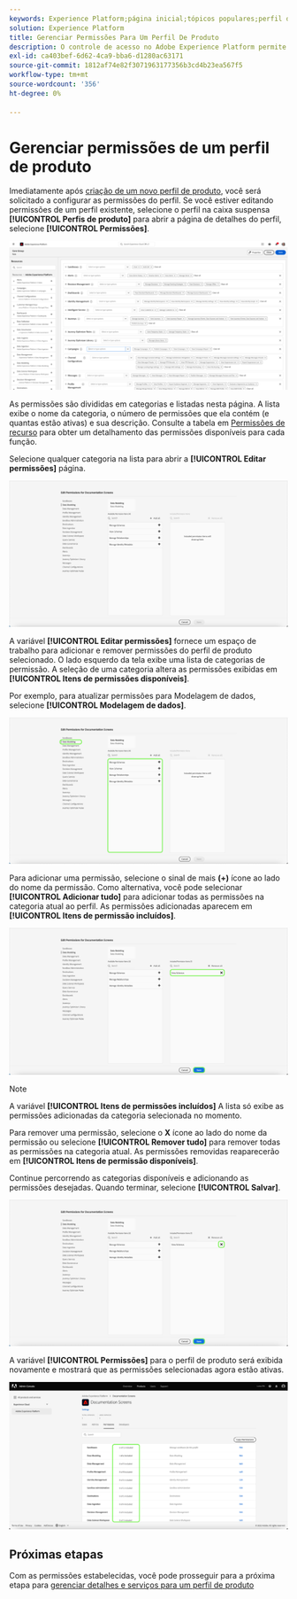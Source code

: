 ```yaml
---
keywords: Experience Platform;página inicial;tópicos populares;perfil de produto;gerenciar permissões
solution: Experience Platform
title: Gerenciar Permissões Para Um Perfil De Produto
description: O controle de acesso no Adobe Experience Platform permite gerenciar funções e permissões para vários recursos da plataforma usando o Adobe Admin Console. Este documento serve como um guia sobre como gerenciar permissões de um perfil de produto para a Platform.
exl-id: ca403bef-6d62-4ca9-bba6-d1280ac63171
source-git-commit: 1812af74e82f3071963177356b3cd4b23ea567f5
workflow-type: tm+mt
source-wordcount: '356'
ht-degree: 0%

---
```


# Gerenciar permissões de um perfil de produto

Imediatamente após [criação de um novo perfil de produto](#create-a-new-product-profile), você será solicitado a configurar as permissões do perfil. Se você estiver editando permissões de um perfil existente, selecione o perfil na caixa suspensa **[!UICONTROL Perfis de produto]** para abrir a página de detalhes do perfil, selecione **[!UICONTROL Permissões]**.

![permissões](../images/permissions.png)

As permissões são divididas em categorias e listadas nesta página. A lista exibe o nome da categoria, o número de permissões que ela contém (e quantas estão ativas) e sua descrição. Consulte a tabela em [Permissões de recurso](/help/access-control/home.md#permissions) para obter um detalhamento das permissões disponíveis para cada função.

Selecione qualquer categoria na lista para abrir a **[!UICONTROL Editar permissões]** página.

![edit-permissions](../images/edit-permissions.png)

A variável **[!UICONTROL Editar permissões]** fornece um espaço de trabalho para adicionar e remover permissões do perfil de produto selecionado. O lado esquerdo da tela exibe uma lista de categorias de permissão. A seleção de uma categoria altera as permissões exibidas em **[!UICONTROL Itens de permissões disponíveis]**.

Por exemplo, para atualizar permissões para Modelagem de dados, selecione **[!UICONTROL Modelagem de dados]**.

![gerenciamento de perfis](../images/profile-management.png)

Para adicionar uma permissão, selecione o sinal de mais **(+)** ícone ao lado do nome da permissão. Como alternativa, você pode selecionar **[!UICONTROL Adicionar tudo]** para adicionar todas as permissões na categoria atual ao perfil. As permissões adicionadas aparecem em **[!UICONTROL Itens de permissão incluídos]**.

![add-permission](../images/add-permission.png)

>[!NOTE]
>
>A variável **[!UICONTROL Itens de permissões incluídos]** A lista só exibe as permissões adicionadas da categoria selecionada no momento.

Para remover uma permissão, selecione o **X** ícone ao lado do nome da permissão ou selecione **[!UICONTROL Remover tudo]** para remover todas as permissões na categoria atual. As permissões removidas reaparecerão em **[!UICONTROL Itens de permissão disponíveis]**.

Continue percorrendo as categorias disponíveis e adicionando as permissões desejadas. Quando terminar, selecione **[!UICONTROL Salvar]**.

![remover permissão](../images/remove-permission.png)

A variável **[!UICONTROL Permissões]** para o perfil de produto será exibida novamente e mostrará que as permissões selecionadas agora estão ativas.

![permissões atualizadas](../images/permissions-updated.png)

## Próximas etapas

Com as permissões estabelecidas, você pode prosseguir para a próxima etapa para [gerenciar detalhes e serviços para um perfil de produto](details-and-services.md)
